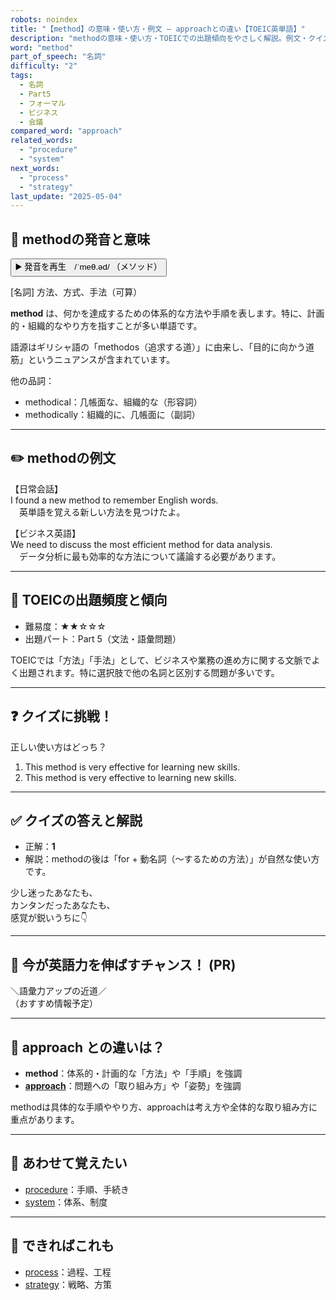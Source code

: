 ```yaml
---
robots: noindex
title: "【method】の意味・使い方・例文 ― approachとの違い【TOEIC英単語】"
description: "methodの意味・使い方・TOEICでの出題傾向をやさしく解説。例文・クイズ付きでapproachとの違いもわかりやすく学べます。"
word: "method"
part_of_speech: "名詞"
difficulty: "2"
tags:
  - 名詞
  - Part5
  - フォーマル
  - ビジネス
  - 会議
compared_word: "approach"
related_words:
  - "procedure"
  - "system"
next_words:
  - "process"
  - "strategy"
last_update: "2025-05-04"
---
```


## 🔰 methodの発音と意味

<button class="play-audio" onclick="playTTS('method')">
  <span class="play-audio-main">
    ▶️ 発音を再生　/ˈmeθ.əd/
  </span>
  <span class="play-audio-sub">
    （メソッド）
  </span>
</button>

[名詞] 方法、方式、手法（可算）

**method** は、何かを達成するための体系的な方法や手順を表します。特に、計画的・組織的なやり方を指すことが多い単語です。

語源はギリシャ語の「methodos（追求する道）」に由来し、「目的に向かう道筋」というニュアンスが含まれています。

他の品詞：  
- methodical：几帳面な、組織的な（形容詞）
- methodically：組織的に、几帳面に（副詞）

---

## ✏️ methodの例文

【日常会話】  
I found a new method to remember English words.  
　英単語を覚える新しい方法を見つけたよ。

【ビジネス英語】  
We need to discuss the most efficient method for data analysis.  
　データ分析に最も効率的な方法について議論する必要があります。

---

## 🎯 TOEICの出題頻度と傾向

- 難易度：★★☆☆☆
- 出題パート：Part 5（文法・語彙問題）

TOEICでは「方法」「手法」として、ビジネスや業務の進め方に関する文脈でよく出題されます。特に選択肢で他の名詞と区別する問題が多いです。

---

## ❓ クイズに挑戦！

正しい使い方はどっち？

1. This method is very effective for learning new skills.  
2. This method is very effective to learning new skills.

---

## ✅ クイズの答えと解説

- 正解：**1**
- 解説：methodの後は「for + 動名詞（～するための方法）」が自然な使い方です。

少し迷ったあなたも、  
カンタンだったあなたも、  
感覚が鋭いうちに👇️

---

## 🚀 今が英語力を伸ばすチャンス！ (PR)

<div class="info-center">
＼語彙力アップの近道／<br>  
（おすすめ情報予定）
</div>

---

## 🤔  approach との違いは？

- **method**：体系的・計画的な「方法」や「手順」を強調
- **[approach](/approach)**：問題への「取り組み方」や「姿勢」を強調

methodは具体的な手順ややり方、approachは考え方や全体的な取り組み方に重点があります。

---

## 🧩 あわせて覚えたい

- [procedure](/procedure)：手順、手続き
- [system](/system)：体系、制度

---

## 📖 できればこれも

- [process](/process)：過程、工程
- [strategy](/strategy)：戦略、方策

<!-- cvid: aid06_bid48 -->
